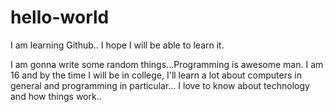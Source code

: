 # hello-world
I am learning Github.. I hope I will be able to learn it.

I am gonna write some random things...Programming is awesome man. I am 16 and by the time I will be in college, I'll learn a lot about computers in general and programming in particular... I love to know about technology and how things work.. 
